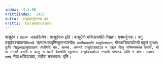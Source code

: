 ```yaml
---
index:  4.3.98
vrittiindex:  1457
sutra:  वासुदेवार्जुनाभ्यां वुन्
vritti:  balamanorama 
---
```


वासुदेव। `सोऽस्य भक्ति`रित्येव। वासुदेवक इति। वासुदेवो भक्तिरस्येति विग्रहः। एवमर्जुनकः। ननु वसुदेवस्यापत्य`मित्यर्थे `ऋष्यन्धकवृष्णिकुरुभ्यश्चे`ति वार्ष्णेयत्वादणि वासुदेवशब्दात् `गोत्रक्षत्रियाख्येभ्यो बहुलं वु`ञिति वुञैव सिद्धत्वाद्वासुदेवग्रहणं व्यर्थमिति चेत्, सत्यम्, अणन्तो वासुदेवशब्दोऽत्र न गृह्यते किंतु यस्मिन्समस्तं वसति, यो वा समस्ते वसति स वासुः स चासौ देवश्चेति व्युत्पत्त्या वासुदेवशब्दोऽयं भगवति योगरूढ एवेति न दोषः। उक्तच भाष्ये-`नैषा क्षत्रियाख्या, संज्ञैषा तत्रभवतः` इति। 

